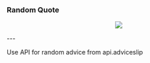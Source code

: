 ### Random Quote

<p align="center">
  <img src="https://user-images.githubusercontent.com/94438982/197469181-62564172-8947-4f2e-9a00-90bfd01d8b3c.gif"/>
</p>
---

Use API for random advice from api.adviceslip
